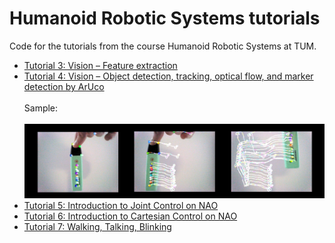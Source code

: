 # Humanoid Robotic Systems tutorials

Code for the tutorials from the course Humanoid Robotic Systems at TUM.

- [Tutorial 3: Vision – Feature extraction](tutorial_3)
- [Tutorial 4: Vision – Object detection, tracking, optical flow, and marker detection by ArUco](tutorial_4)<br><br>Sample:<br><br>![opt](tutorial_4/opticalFlow.png)
- [Tutorial 5: Introduction to Joint Control on NAO](tutorial_5)
- [Tutorial 6: Introduction to Cartesian Control on NAO](tutorial_6)
- [Tutorial 7: Walking, Talking, Blinking](tutorial_7)
